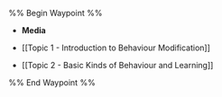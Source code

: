 %% Begin Waypoint %%
- **Media**

- [[Topic 1 - Introduction to Behaviour Modification]]
- [[Topic 2 - Basic Kinds of Behaviour and Learning]]

%% End Waypoint %%